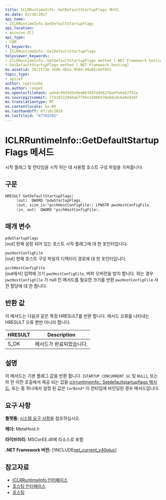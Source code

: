 ```yaml
---
title: ICLRRuntimeInfo::GetDefaultStartupFlags 메서드
ms.date: 03/30/2017
api_name:
- ICLRRuntimeInfo.GetDefaultStartupFlags
api_location:
- mscoree.dll
api_type:
- COM
f1_keywords:
- ICLRRuntimeInfo::GetDefaultStartupFlags
helpviewer_keywords:
- ICLRRuntimeInfo::GetDefaultStartupFlags method [.NET Framework hosting]
- GetDefaultStartupFlags method [.NET Framework hosting]
ms.assetid: 35c2173e-3b0b-4b2a-950d-e0a01c6df052
topic_type:
- apiref
author: rpetrusha
ms.author: ronpet
ms.openlocfilehash: aeb4c9935d5e9e4063497dd56276edfe6e62752a
ms.sourcegitcommit: 7f616512044ab7795e32806578e8dc0c6a0e038f
ms.translationtype: MT
ms.contentlocale: ko-KR
ms.lasthandoff: 07/10/2019
ms.locfileid: "67765592"
---
```

# <a name="iclrruntimeinfogetdefaultstartupflags-method"></a>ICLRRuntimeInfo::GetDefaultStartupFlags 메서드
시작 플래그 및 런타임을 시작 하는 데 사용할 호스트 구성 파일을 가져옵니다.  
  
## <a name="syntax"></a>구문  
  
```cpp  
HRESULT GetDefaultStartupFlags(  
     [out]  DWORD *pdwStartupFlags,  
     [out, size_is(*pcchHostConfigFile)] LPWSTR pwzHostConfigFile,  
     [in, out]  DWORD *pcchHostConfigFile);  
```  
  
## <a name="parameters"></a>매개 변수  
 `pdwStartupFlags`  
 [out] 현재 설정 되어 있는 호스트 시작 플래그에 대 한 포인터입니다.  
  
 `pwzHostConfigFile`  
 [out] 현재 호스트 구성 파일의 디렉터리 경로에 대 한 포인터입니다.  
  
 `pcchHostConfigFile`  
 [out에서] 입력에 크기 `pwzHostConfigFile`, 버퍼 오버런을 방지 합니다. 하는 경우 `pwzHostConfigFile` 가 null 인 메서드를 필요한 크기를 반환 `pwzHostConfigFile` 사전 할당에 대 한 합니다.  
  
## <a name="return-value"></a>반환 값  
 이 메서드는 다음과 같은 특정 HRESULT를 반환 합니다. 메서드 오류를 나타내는 HRESULT 오류 뿐만 아니라 합니다.  
  
|HRESULT|Description|  
|-------------|-----------------|  
|S_OK|메서드가 완료되었습니다.|  
  
## <a name="remarks"></a>설명  
 이 메서드는 기본 플래그 값을 반환 합니다. (`STARTUP_CONCURRENT_GC` 및 `NULL`), 또는 하 한 이전 호출에서 제공 되는 값을 [iclrruntimeinfo:: Setdefaultstartupflags 메서드](../../../../docs/framework/unmanaged-api/hosting/iclrruntimeinfo-setdefaultstartupflags-method.md), 또는 중 하나에서 설정 된 값은 `CorBind*` 이 런타임에 바인딩된 경우 메서드입니다.  
  
## <a name="requirements"></a>요구 사항  
 **플랫폼:** [시스템 요구 사항](../../../../docs/framework/get-started/system-requirements.md)을 참조하십시오.  
  
 **헤더:** MetaHost.h  
  
 **라이브러리:** MSCorEE.dll에 리소스로 포함  
  
 **.NET Framework 버전:** [!INCLUDE[net_current_v40plus](../../../../includes/net-current-v40plus-md.md)]  
  
## <a name="see-also"></a>참고자료

- [ICLRRuntimeInfo 인터페이스](../../../../docs/framework/unmanaged-api/hosting/iclrruntimeinfo-interface.md)
- [호스팅 인터페이스](../../../../docs/framework/unmanaged-api/hosting/hosting-interfaces.md)
- [호스팅](../../../../docs/framework/unmanaged-api/hosting/index.md)
